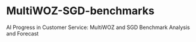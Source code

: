 # MultiWOZ-SGD-benchmarks
AI Progress in Customer Service: MultiWOZ and SGD Benchmark Analysis and Forecast
